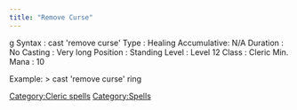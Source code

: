 ```yaml
---
title: "Remove Curse"
---
```


<nowiki>g Syntax : cast 'remove curse' Type : Healing Accumulative: N/A
Duration : No Casting : Very long Position : Standing Level : Level 12
Class : Cleric Min. Mana : 10

</pre>

Example: \> cast 'remove curse' ring

[Category:Cleric spells](Category:Cleric_spells "wikilink")
[Category:Spells](Category:Spells "wikilink")